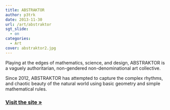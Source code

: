 ```yaml
---
title: ABSTRAKTOR
author: p3trk
date: 2013-11-30
url: /art/abstraktor
sgt_slide:
  - on
categories:
  - Art
cover: abstraktor2.jpg
---
```

Playing at the edges of mathematics, science, and design, ABSTRAKTOR is a vaguely authoritarian, non-gendered non-denominational art collective.

Since 2012, ABSTRAKTOR has attempted to capture the complex rhythms, and chaotic beauty of the natural world using basic geometry and simple mathematical rules.

### <a href="http://abstraktor.com" target="_blank">Visit the site &raquo;</a>
